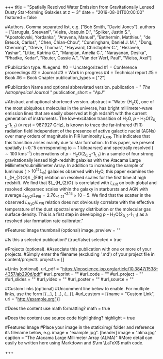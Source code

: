 +++
title = "Spatially Resolved Water Emission from Gravitationally Lensed Dusty Star-forming Galaxies at z $\sim$ 3"
date = "2019-08-01T00:00:00"
featured = false

#Authors.  Comma separated list, e.g. ["Bob Smith, "David Jones"].
authors = ["Jarugula, Sreevani", 'Vieira, Joaquin D.", "Spilker, Justin S.", "Apostolovski, Yordanka", "Aravena, Manuel", "Bethermin, Matthieu", "de Breuck, Carlos", "Chen, Chian-Chou", "Cunningham, Daniel J. M.", "Dong, Chenxing", "Greve, Thomas", "Hayward, Christopher C.", "Hezaveh, Yashar", "Litke, Katrina C.", "Mangian, Amelia C.", "Narayanan, Desika", "Phadke, Kedar", "Reuter, Cassie A.", "Van der Werf, Paul", "Weiss, Axel"]

#Publication type.
#Legend:
#0 = Uncategorized
#1 = Conference proceedings
#2 = Journal
#3 = Work in progress
#4 = Technical report
#5 = Book
#6 = Book Chapter
publication_types = ["2"]

#Publication Name and optional abbreviated version.
publication = " *The Astrophysical Journal* " 
publication_short = "*ApJ*"

#Abstract and optional shortened version.
abstract = "Water (H$_2$O), one of the most ubiquitous molecules in the universe, has bright millimeter-wave emission lines that are easily observed at high redshift with the current generation of instruments. The low-excitation transition of H$_2$O, $p$ - H$_2$O(2$_{0,2}$-1$_{1,1}$) (ν rest = 987.927 GHz), is known to trace the far-infrared (FIR) radiation field independent of the presence of active galactic nuclei (AGNs) over many orders of magnitude in FIR luminosity $L_{FIR}$. This indicates that this transition arises mainly due to star formation. In this paper, we present spatially ($\sim$0.″5 corresponding to $\sim$ 1 kiloparsec) and spectrally resolved ($\sim 100$ kms$^{-1}$) observations of $p$ - H$_2$O(2$_{0,2}$-1$_{1,1}$) in a sample of four strong gravitationally lensed high-redshift galaxies with the Atacama Large Millimeter/submillimeter Array. In addition to increasing the sample of luminous ($>10^{12} L_{\odot}$) galaxies observed with H$_2$O, this paper examines the L_{H_{2}O}/L_{FIR} relation on resolved scales for the first time at high redshift. We find that $L_{H_{2}O} is correlated with $L_{FIR}$ on both global and resolved kiloparsec scales within the galaxy in starbursts and AGN with average $L_{H_{2}O}/L_{FIR} = {2.76}_{-1.21}^{+2.15} \times {10}-5$. We find that the scatter in the observed $L_{H_{2}O}/L_{FIR}$ relation does not obviously correlate with the effective temperature of the dust spectral energy distribution or the molecular gas surface density. This is a first step in developing $p$ - H$_2$O(2$_{0,2}$-1$_{1,1}$) as a resolved star formation rate calibrator."

#Featured image thumbnail (optional)
image_preview = ""

#Is this a selected publication? (true/false)
selected = true

#Projects (optional).
#Associate this publication with one or more of your projects.
#Simply enter the filename (excluding '.md') of your project file in content/project/.
projects = []

#Links (optional).
url_pdf = "https://iopscience.iop.org/article/10.3847/1538-4357/ab290d/pdf"
#url_preprint = ""
#url_code = ""
#url_project = ""
#url_slides = ""
#url_video = ""
#url_poster = ""
#url_source = ""

#Custom links (optional)
#Uncomment line below to enable. For multiple links, use the form [{...}, {...}, {...}].
#url_custom = [{name = "Custom Link", url = "http://example.org"}]

#Does the content use math formatting?
math = true

#Does the content use source code highlighting?
highlight = true

#Featured Image
#Place your image in the static/img/ folder and reference its filename below, e.g. image = "example.jpg".
[header] image = "alma.jpg" caption = "The Atacama Large Millimeter Array (ALMA)" #More detail can easily be written here using Markdown and $\rm \LaTeX$ math code.

+++
